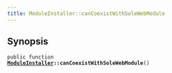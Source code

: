 ```yaml
---
title: ModuleInstaller::canCoexistWithSoleWebModule
---
```


## Synopsis

<code>public function <b><a href="ModuleInstaller">ModuleInstaller</a>::canCoexistWithSoleWebModule</b>()</code>

